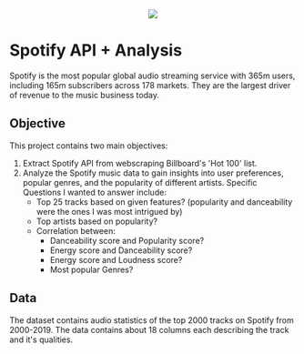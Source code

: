 <div align="center">
<img src= https://upload.wikimedia.org/wikipedia/commons/2/26/Spotify_logo_with_text.svg>
</div>

# Spotify API + Analysis
Spotify is the most popular global audio streaming service with 365m users, including 165m subscribers across 178 markets. They are the largest driver of revenue to the music business today.

## Objective 
This project contains two main objectives: 
1) Extract Spotify API from webscraping Billboard's 'Hot 100' list. 
2) Analyze the Spotify music data to gain insights into user preferences, popular genres, and the popularity of different artists.
Specific Questions I wanted to answer include: 
    - Top 25 tracks based on given features? (popularity and danceability were the ones I was most intrigued by)
    - Top artists based on popularity?
    - Correlation between:
        - Danceability score and Popularity score?
        - Energy score and Danceability score?
        - Energy score and Loudness score?
        - Most popular Genres?

## Data 
The dataset contains audio statistics of the top 2000 tracks on Spotify from 2000-2019. The data contains about 18 columns each describing the track and it's qualities.


